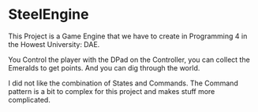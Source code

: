 # SteelEngine
This Project is a Game Engine that we have to create in Programming 4 in the Howest University: DAE.

You Control the player with the DPad on the Controller, you can collect the Emeralds to get points.
And you can dig through the world.

I did not like the combination of States and Commands. The Command pattern is a bit to complex for this project and makes stuff more complicated.

